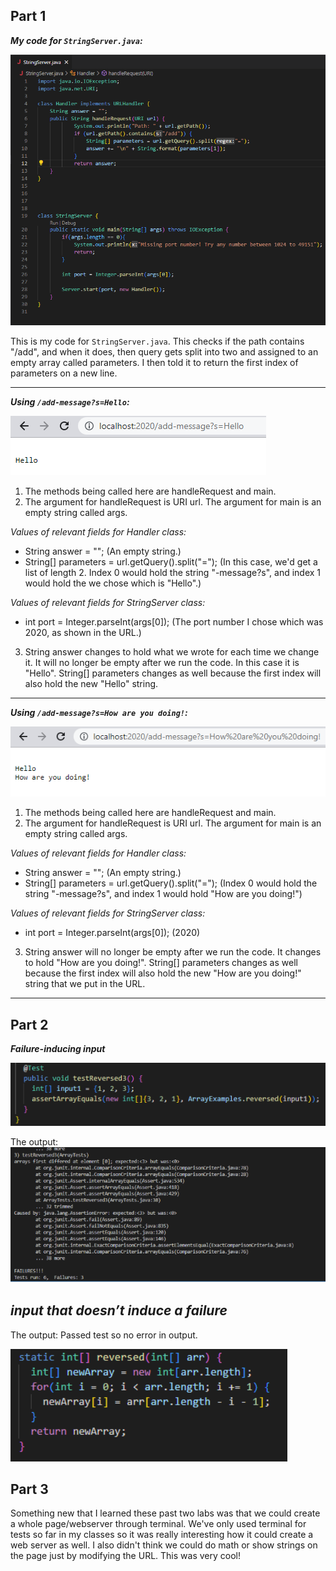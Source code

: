 ## Part 1

***My code for ```StringServer.java```:***

![Image](stringserver.PNG)

This is my code for ```StringServer.java```. This checks if the path contains "/add", and when it does, then query gets split into two and assigned to an empty array called parameters. I then told it to return the first index of parameters on a new line.

---

***Using ```/add-message?s=Hello```:***

![Image](webpage1.PNG)

1. The methods being called here are handleRequest and main. 
2. The argument for handleRequest is URI url. The argument for main is an empty string called args. 

*Values of relevant fields for Handler class:*
* String answer = ""; (An empty string.)
* String[] parameters = url.getQuery().split("="); (In this case, we'd get a list of length 2. Index 0 would hold the string "-message?s", and index 1 would hold the   <string> we chose which is "Hello".)

 *Values of relevant fields for StringServer class:*
 * int port = Integer.parseInt(args[0]); (The port number I chose which was 2020, as shown in the URL.)
3. String answer changes to hold what we wrote for <string> each time we change it. It will no longer be empty after we run the code. In this case it is "Hello". String[] parameters changes as well because the first index will also hold the new "Hello" string. 
---

***Using ```/add-message?s=How are you doing!```:***

![Image](webpage2.PNG)
  
1. The methods being called here are handleRequest and main. 
2. The argument for handleRequest is URI url. The argument for main is an empty string called args. 

*Values of relevant fields for Handler class:*
* String answer = ""; (An empty string.)
* String[] parameters = url.getQuery().split("="); (Index 0 would hold the string "-message?s", and index 1 would hold "How are you doing!")

 *Values of relevant fields for StringServer class:*
 * int port = Integer.parseInt(args[0]); (2020)
3. String answer will no longer be empty after we run the code. It changes to hold "How are you doing!". String[] parameters changes as well because the first index will also hold the new "How are you doing!" string that we put in the URL. 

---

## Part 2
***Failure-inducing input***
  
![Image](code3.PNG)
  
The output:
![Image](code2.PNG)
  
***input that doesn’t induce a failure***
  -
The output: Passed test so no error in output. 
  
![Image](code1.PNG)


## Part 3

Something new that I learned these past two labs was that we could create a whole page/webserver through terminal. We've only used terminal for tests so far in my classes so it was really interesting how it could create a web server as well. I also didn't think we could do math or show strings on the page just by modifying the URL. This was very cool!

